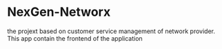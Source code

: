 # NexGen-Networx
the projext based on customer service management of network provider.
This app contain the frontend of the application


